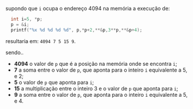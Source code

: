 supondo que `i` ocupa o endereço 4094 na memória a execução de:

```c
  int i=5, *p;
  p = &i;
  printf("%x %d %d %d %d", p,*p+2,**&p,3**p,**&p+4);
```
resultaria em: `4094 7 5 15 9`.

sendo..
  - **4094** o valor de `p` que é a posição na memória onde se encontra `i`;
  - **7**    a soma entre o valor de `p`, que aponta para o inteiro `i` equivalente a 5, e 2;
  - **5**    o valor de `p` que aponta para `i`;
  - **15**   a multiplicação entre o inteiro 3 e o valor de `p` que aponta para `i`;
  - **9**    a soma entre o valor de `p`, que aponta para o inteiro `i` equivalente a 5, e 4.
